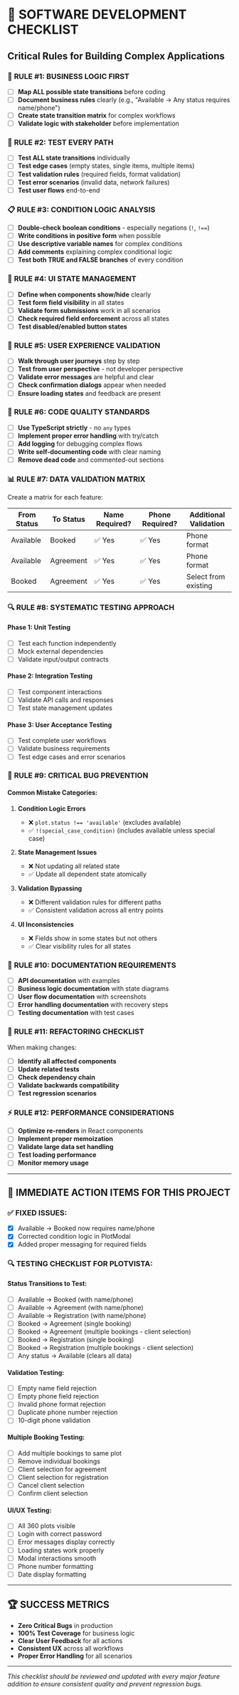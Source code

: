 # 🚀 SOFTWARE DEVELOPMENT CHECKLIST
## Critical Rules for Building Complex Applications

### 🎯 **RULE #1: BUSINESS LOGIC FIRST**
- [ ] **Map ALL possible state transitions** before coding
- [ ] **Document business rules** clearly (e.g., "Available → Any status requires name/phone")
- [ ] **Create state transition matrix** for complex workflows
- [ ] **Validate logic with stakeholder** before implementation

### 🧪 **RULE #2: TEST EVERY PATH**
- [ ] **Test ALL state transitions** individually
- [ ] **Test edge cases** (empty states, single items, multiple items)
- [ ] **Test validation rules** (required fields, format validation)
- [ ] **Test error scenarios** (invalid data, network failures)
- [ ] **Test user flows** end-to-end

### 📋 **RULE #3: CONDITION LOGIC ANALYSIS**
- [ ] **Double-check boolean conditions** - especially negations (`!`, `!==`)
- [ ] **Write conditions in positive form** when possible
- [ ] **Use descriptive variable names** for complex conditions
- [ ] **Add comments** explaining complex conditional logic
- [ ] **Test both TRUE and FALSE branches** of every condition

### 🔄 **RULE #4: UI STATE MANAGEMENT**
- [ ] **Define when components show/hide** clearly
- [ ] **Test form field visibility** in all states
- [ ] **Validate form submissions** work in all scenarios
- [ ] **Check required field enforcement** across all states
- [ ] **Test disabled/enabled button states**

### 🎨 **RULE #5: USER EXPERIENCE VALIDATION**
- [ ] **Walk through user journeys** step by step
- [ ] **Test from user perspective** - not developer perspective
- [ ] **Validate error messages** are helpful and clear
- [ ] **Check confirmation dialogs** appear when needed
- [ ] **Ensure loading states** and feedback are present

### 🔧 **RULE #6: CODE QUALITY STANDARDS**
- [ ] **Use TypeScript strictly** - no `any` types
- [ ] **Implement proper error handling** with try/catch
- [ ] **Add logging** for debugging complex flows
- [ ] **Write self-documenting code** with clear naming
- [ ] **Remove dead code** and commented-out sections

### 📊 **RULE #7: DATA VALIDATION MATRIX**
Create a matrix for each feature:

| From Status | To Status | Name Required? | Phone Required? | Additional Validation |
|-------------|-----------|----------------|-----------------|---------------------|
| Available   | Booked    | ✅ Yes         | ✅ Yes          | Phone format        |
| Available   | Agreement | ✅ Yes         | ✅ Yes          | Phone format        |
| Booked      | Agreement | ✅ Yes         | ✅ Yes          | Select from existing|

### 🔍 **RULE #8: SYSTEMATIC TESTING APPROACH**

#### **Phase 1: Unit Testing**
- [ ] Test each function independently
- [ ] Mock external dependencies
- [ ] Validate input/output contracts

#### **Phase 2: Integration Testing**
- [ ] Test component interactions
- [ ] Validate API calls and responses
- [ ] Test state management updates

#### **Phase 3: User Acceptance Testing**
- [ ] Test complete user workflows
- [ ] Validate business requirements
- [ ] Test edge cases and error scenarios

### 🚨 **RULE #9: CRITICAL BUG PREVENTION**

#### **Common Mistake Categories:**
1. **Condition Logic Errors**
   - ❌ `plot.status !== 'available'` (excludes available)
   - ✅ `!(special_case_condition)` (includes available unless special case)

2. **State Management Issues**
   - ❌ Not updating all related state
   - ✅ Update all dependent state atomically

3. **Validation Bypassing**
   - ❌ Different validation rules for different paths
   - ✅ Consistent validation across all entry points

4. **UI Inconsistencies**
   - ❌ Fields show in some states but not others
   - ✅ Clear visibility rules for all states

### 📝 **RULE #10: DOCUMENTATION REQUIREMENTS**
- [ ] **API documentation** with examples
- [ ] **Business logic documentation** with state diagrams
- [ ] **User flow documentation** with screenshots
- [ ] **Error handling documentation** with recovery steps
- [ ] **Testing documentation** with test cases

### 🔄 **RULE #11: REFACTORING CHECKLIST**
When making changes:
- [ ] **Identify all affected components**
- [ ] **Update related tests**
- [ ] **Check dependency chain**
- [ ] **Validate backwards compatibility**
- [ ] **Test regression scenarios**

### ⚡ **RULE #12: PERFORMANCE CONSIDERATIONS**
- [ ] **Optimize re-renders** in React components
- [ ] **Implement proper memoization**
- [ ] **Validate large data set handling**
- [ ] **Test loading performance**
- [ ] **Monitor memory usage**

---

## 🎯 **IMMEDIATE ACTION ITEMS FOR THIS PROJECT**

### ✅ **FIXED ISSUES:**
- [x] Available → Booked now requires name/phone
- [x] Corrected condition logic in PlotModal
- [x] Added proper messaging for required fields

### 🔍 **TESTING CHECKLIST FOR PLOTVISTA:**

#### **Status Transitions to Test:**
- [ ] Available → Booked (with name/phone)
- [ ] Available → Agreement (with name/phone)  
- [ ] Available → Registration (with name/phone)
- [ ] Booked → Agreement (single booking)
- [ ] Booked → Agreement (multiple bookings - client selection)
- [ ] Booked → Registration (single booking)
- [ ] Booked → Registration (multiple bookings - client selection)
- [ ] Any status → Available (clears all data)

#### **Validation Testing:**
- [ ] Empty name field rejection
- [ ] Empty phone field rejection
- [ ] Invalid phone format rejection
- [ ] Duplicate phone number rejection
- [ ] 10-digit phone validation

#### **Multiple Booking Testing:**
- [ ] Add multiple bookings to same plot
- [ ] Remove individual bookings
- [ ] Client selection for agreement
- [ ] Client selection for registration
- [ ] Cancel client selection
- [ ] Confirm client selection

#### **UI/UX Testing:**
- [ ] All 360 plots visible
- [ ] Login with correct password
- [ ] Error messages display correctly
- [ ] Loading states work properly
- [ ] Modal interactions smooth
- [ ] Phone number formatting
- [ ] Date display formatting

---

## 🏆 **SUCCESS METRICS**
- **Zero Critical Bugs** in production
- **100% Test Coverage** for business logic
- **Clear User Feedback** for all actions
- **Consistent UX** across all workflows
- **Proper Error Handling** for all scenarios

---

*This checklist should be reviewed and updated with every major feature addition to ensure consistent quality and prevent regression bugs.*